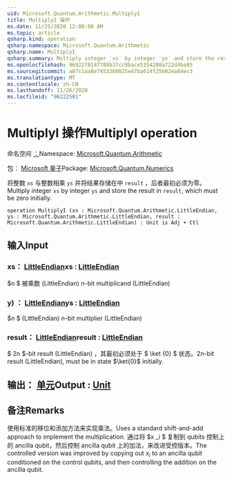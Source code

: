 ```yaml
---
uid: Microsoft.Quantum.Arithmetic.MultiplyI
title: MultiplyI 操作
ms.date: 11/25/2020 12:00:00 AM
ms.topic: article
qsharp.kind: operation
qsharp.namespace: Microsoft.Quantum.Arithmetic
qsharp.name: MultiplyI
qsharp.summary: Multiply integer `xs` by integer `ys` and store the result in `result`, which must be zero initially.
ms.openlocfilehash: 96922f0147788b37cc9bace5154288a722d4ba95
ms.sourcegitcommit: a87c1aa8e7453360025e47ba614f25b02ea84ec3
ms.translationtype: MT
ms.contentlocale: zh-CN
ms.lasthandoff: 11/26/2020
ms.locfileid: "96222501"
---
```

# <a name="multiplyi-operation"></a><span data-ttu-id="b36b4-102">MultiplyI 操作</span><span class="sxs-lookup"><span data-stu-id="b36b4-102">MultiplyI operation</span></span>

<span data-ttu-id="b36b4-103">命名空间 [：](xref:Microsoft.Quantum.Arithmetic)</span><span class="sxs-lookup"><span data-stu-id="b36b4-103">Namespace: [Microsoft.Quantum.Arithmetic](xref:Microsoft.Quantum.Arithmetic)</span></span>

<span data-ttu-id="b36b4-104">包： [Microsoft 量子](https://nuget.org/packages/Microsoft.Quantum.Numerics)</span><span class="sxs-lookup"><span data-stu-id="b36b4-104">Package: [Microsoft.Quantum.Numerics](https://nuget.org/packages/Microsoft.Quantum.Numerics)</span></span>


<span data-ttu-id="b36b4-105">将整数 `xs` 与整数相乘 `ys` 并将结果存储在中 `result` ，后者最初必须为零。</span><span class="sxs-lookup"><span data-stu-id="b36b4-105">Multiply integer `xs` by integer `ys` and store the result in `result`, which must be zero initially.</span></span>

```qsharp
operation MultiplyI (xs : Microsoft.Quantum.Arithmetic.LittleEndian, ys : Microsoft.Quantum.Arithmetic.LittleEndian, result : Microsoft.Quantum.Arithmetic.LittleEndian) : Unit is Adj + Ctl
```


## <a name="input"></a><span data-ttu-id="b36b4-106">输入</span><span class="sxs-lookup"><span data-stu-id="b36b4-106">Input</span></span>

### <a name="xs--littleendian"></a><span data-ttu-id="b36b4-107">xs： [LittleEndian](xref:Microsoft.Quantum.Arithmetic.LittleEndian)</span><span class="sxs-lookup"><span data-stu-id="b36b4-107">xs : [LittleEndian](xref:Microsoft.Quantum.Arithmetic.LittleEndian)</span></span>

<span data-ttu-id="b36b4-108">$n $ 被乘数 (LittleEndian) </span><span class="sxs-lookup"><span data-stu-id="b36b4-108">$n$-bit multiplicand (LittleEndian)</span></span>


### <a name="ys--littleendian"></a><span data-ttu-id="b36b4-109">y) ： [LittleEndian](xref:Microsoft.Quantum.Arithmetic.LittleEndian)</span><span class="sxs-lookup"><span data-stu-id="b36b4-109">ys : [LittleEndian](xref:Microsoft.Quantum.Arithmetic.LittleEndian)</span></span>

<span data-ttu-id="b36b4-110">$n $ (LittleEndian) </span><span class="sxs-lookup"><span data-stu-id="b36b4-110">$n$-bit multiplier (LittleEndian)</span></span>


### <a name="result--littleendian"></a><span data-ttu-id="b36b4-111">result： [LittleEndian](xref:Microsoft.Quantum.Arithmetic.LittleEndian)</span><span class="sxs-lookup"><span data-stu-id="b36b4-111">result : [LittleEndian](xref:Microsoft.Quantum.Arithmetic.LittleEndian)</span></span>

<span data-ttu-id="b36b4-112">$ 2n $-bit result (LittleEndian) ，其最初必须处于 $ \ket {0} $ 状态。</span><span class="sxs-lookup"><span data-stu-id="b36b4-112">$2n$-bit result (LittleEndian), must be in state $\ket{0}$ initially.</span></span>



## <a name="output--unit"></a><span data-ttu-id="b36b4-113">输出： [单元](xref:microsoft.quantum.lang-ref.unit)</span><span class="sxs-lookup"><span data-stu-id="b36b4-113">Output : [Unit](xref:microsoft.quantum.lang-ref.unit)</span></span>



## <a name="remarks"></a><span data-ttu-id="b36b4-114">备注</span><span class="sxs-lookup"><span data-stu-id="b36b4-114">Remarks</span></span>

<span data-ttu-id="b36b4-115">使用标准的移位和添加方法来实现乘法。</span><span class="sxs-lookup"><span data-stu-id="b36b4-115">Uses a standard shift-and-add approach to implement the multiplication.</span></span>
<span data-ttu-id="b36b4-116">通过将 $x _i $ 复制到 qubits 控制上的 ancilla qubit，然后控制 ancilla qubit 上的加法，来改进受控版本。</span><span class="sxs-lookup"><span data-stu-id="b36b4-116">The controlled version was improved by copying out $x_i$ to an ancilla qubit conditioned on the control qubits, and then controlling the addition on the ancilla qubit.</span></span>